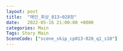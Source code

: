 ```yaml
---
layout: post
title:  "메인_회상_013~028장"
date:   2022-05-16 21:00:00 +0000
categories: Main
Tags: Story Main
SceneCode: ["scene_skip_cp013-028_q1_s10"]
---
```

